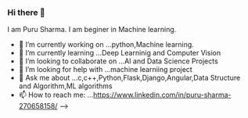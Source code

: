 ### Hi there 👋


I am Puru Sharma. I am beginer in Machine learning.
- 🔭 I’m currently working on ...python,Machine learning.
- 🌱 I’m currently learning ...Deep Learninig and Computer Vision
- 👯 I’m looking to collaborate on ...AI and Data Science Projects
- 🤔 I’m looking for help with ...machine learniing project
- 💬 Ask me about ...c,c++,Python,Flask,Django,Angular,Data Structure and Algorithm,ML algorithms
- 📫 How to reach me: ...https://www.linkedin.com/in/puru-sharma-270658158/
-->
